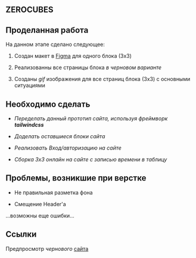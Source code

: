 ## ZEROCUBES


## Проделанная работа

На данном этапе сделано следующее:

1. Создан макет в [Figma](https://www.figma.com/file/VFKPOcXIJ7e6UXfpuh5DVp/ZeroCubes-2?node-id=0%3A1&t=5c94LaDZZljsJBIs-1) для одного блока (3x3)

2. Реализованны все страницы блока *в черновом варианте*

3. Созданы *gif* изображения для все страниц блока (3х3) с основными ситуациями


## Необходимо сделать

- *Переделать данный прототип сайта, используя фреймворк **tailwindcss***

- *Доделать оставшиеся блоки сайта*

- *Реализовать Вход/авторизацию на сайте*

- *Сборка 3х3 онлайн на сайте с записью времени в таблицу*

## Проблемы, возникшие при верстке

- Не правильная разметка фона

- Смещение Header'a

...возможны еще ошибки...

## Ссылки

Предпросмотр *чернового* [сайта](https://zerop913.github.io/zerocubes/)
